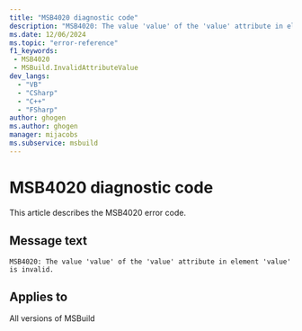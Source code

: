 ```yaml
---
title: "MSB4020 diagnostic code"
description: "MSB4020: The value 'value' of the 'value' attribute in element 'value' is invalid."
ms.date: 12/06/2024
ms.topic: "error-reference"
f1_keywords:
 - MSB4020
 - MSBuild.InvalidAttributeValue
dev_langs:
  - "VB"
  - "CSharp"
  - "C++"
  - "FSharp"
author: ghogen
ms.author: ghogen
manager: mijacobs
ms.subservice: msbuild
---
```


# MSB4020 diagnostic code

<!-- :::ErrorDefinitionDescription::: -->
<!-- :::editable-content name="introDescription"::: -->
This article describes the MSB4020 error code.
<!-- :::editable-content-end::: -->

## Message text

`MSB4020: The value 'value' of the 'value' attribute in element 'value' is invalid.`

<!-- :::editable-content name="postOutputDescription"::: -->
<!--
{StrBegin="MSB4020: "}UE: This is a generic message that is displayed when we find a project element with an incorrect value for one of its
    attributes e.g. <Import Project=""> -- the value of Project should not be an empty string.
-->
<!-- :::editable-content-end::: -->
<!-- :::ErrorDefinitionDescription-end::: -->

## Applies to

All versions of MSBuild
